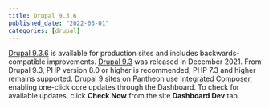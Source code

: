 ```yaml
---
title: Drupal 9.3.6
published_date: "2022-03-01"
categories: [drupal]
---
```

[Drupal 9.3.6](https://www.drupal.org/project/drupal/releases/9.3.6) is available for production sites and includes backwards-compatible improvements. [Drupal 9.3](https://www.drupal.org/project/drupal/releases/9.3.0) was released in December 2021. From Drupal 9.3, PHP version 8.0 or higher is recommended; PHP 7.3 and higher remains supported. [Drupal 9](/drupal) sites on Pantheon use [Integrated Composer](/guides/integrated-composer), enabling one-click core updates through the Dashboard. To check for available updates, click **Check Now** from the site **Dashboard Dev** tab.
